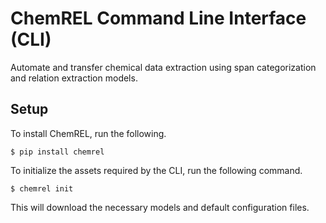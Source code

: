# ChemREL Command Line Interface (CLI)

Automate and transfer chemical data extraction using span categorization and relation extraction models.

## Setup
To install ChemREL, run the following.
```console
$ pip install chemrel
```

To initialize the assets required by the CLI, run the following command.

```console
$ chemrel init
```
This will download the necessary models and default configuration files.